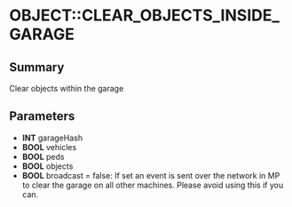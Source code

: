 # OBJECT::CLEAR_OBJECTS_INSIDE_GARAGE

## Summary
Clear objects within the garage

## Parameters
* **INT** garageHash
* **BOOL** vehicles
* **BOOL** peds
* **BOOL** objects
* **BOOL** broadcast = false:
If set an event is sent over the network in MP to clear the garage on all other machines.
Please avoid using this if you can.